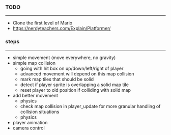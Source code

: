 ### TODO
--------
- Clone the first level of Mario
- https://nerdyteachers.com/Explain/Platformer/

### steps
---------
- simple movement (move everywhere, no gravity)
- simple map collision
    - going with hit box on up/down/left/right of player
    - advanced movement will depend on this map collision
    - mark map tiles that should be solid
    - detect if player sprite is overlapping a solid map tile
    - reset player to old position if colliding with solid map
- add better movement
    - physics
    - check map collision in player_update for more granular handling of collision situations
    - physics
- player animation
- camera control